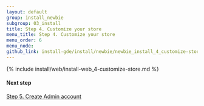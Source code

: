 ```yaml
---
layout: default
group: install_newbie
subgroup: 03_install
title: Step 4. Customize your store
menu_title: Step 4. Customize your store
menu_order: 6
menu_node: 
github_link: install-gde/install/newbie/newbie_install_4_customize-store.md
---
```


{% include install/web/install-web_4-customize-store.md %}

#### Next step
<a href="{{ site.gdeurl }}install-gde/install/newbie/newbie_install_5_create-admin.html">Step 5. Create Admin account</a>